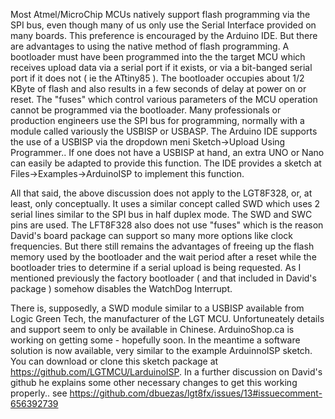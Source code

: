 Most Atmel/MicroChip MCUs natively support flash programming via the SPI bus, even though many of us only use the Serial Interface provided on many boards.  This preference is encouraged by the Arduino IDE.  But there are advantages to using the native method of flash programming.  A bootloader must have been programmed into the the target MCU which receives upload data via a serial port if it exists, or via a bit-banged serial port if it does not ( ie the ATtiny85 ).  The bootloader occupies about 1/2 KByte of flash and also results in a few seconds of delay at power on or reset.  The "fuses" which control various parameters of the MCU operation cannot be programmed via the bootloader.  Many professionals or production engineers use the SPI bus for programming, normally with a module called variously the USBISP or USBASP.  The Arduino IDE supports the use of a USBISP via the dropdown meni Sketch->Upload Using Programmer..  If one does not have a USBISP at hand, an extra UNO or Nano can easily be adapted to provide this function.  The IDE provides a sketch at Files->Examples->ArduinoISP to implement this function.

All that said, the above discussion does not apply to the LGT8F328, or, at least, only conceptually.  It uses a similar concept called SWD which uses 2 serial lines similar to the SPI bus in half duplex mode.  The SWD and SWC pins are used.  The LFT8F328 also does not use "fuses" which is the reason David's board package can support so many more options like clock frequencies. But there still remains the advantages of freeing up the flash memory used by the bootloader and the wait period after a reset while the bootloader tries to determine if a serial upload is being requested.  As I mentioned previously the factory bootloader ( and that included in David's package ) somehow disables the WatchDog Interrupt.

There is, supposedly, a SWD module similar to a USBISP available from Logic Green Tech, the manufacturer of the LGT MCU.  Unfortuneately details and support seem to only be available in Chinese.  ArduinoShop.ca is working on getting some - hopefully soon.  In the meantime a software solution is now available, very similar to the example ArduinnoISP sketch.  You can download or clone this sketch package at https://github.com/LGTMCU/LarduinoISP. In a further discussion on David's github he explains some other necessary changes to get this working properly..  see https://github.com/dbuezas/lgt8fx/issues/13#issuecomment-656392739
